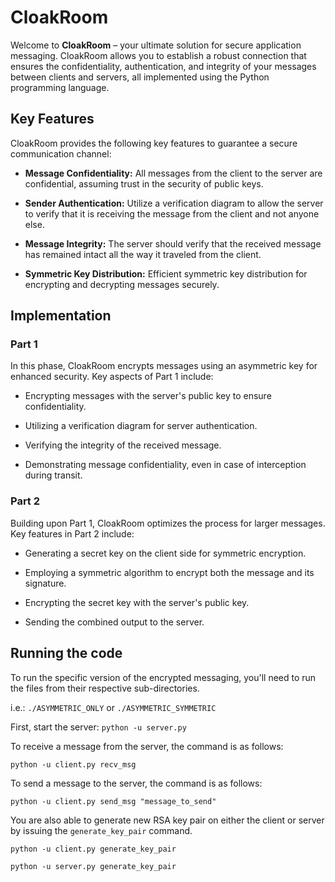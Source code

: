 # CloakRoom

Welcome to **CloakRoom** – your ultimate solution for secure application messaging. CloakRoom allows you to establish a robust connection that ensures the confidentiality, authentication, and integrity of your messages between clients and servers, all implemented using the Python programming language.

## Key Features

CloakRoom provides the following key features to guarantee a secure communication channel:

- **Message Confidentiality:** All messages from the client to the server are confidential, assuming trust in the security of public keys.

- **Sender Authentication:** Utilize a verification diagram to allow the server to verify that it is receiving the message from the client and not anyone else.

- **Message Integrity:** The server should verify that the received message has remained intact all the way it traveled from the client.

- **Symmetric Key Distribution:** Efficient symmetric key distribution for encrypting and decrypting messages securely.

## Implementation

### Part 1

In this phase, CloakRoom encrypts messages using an asymmetric key for enhanced security. Key aspects of Part 1 include:

- Encrypting messages with the server's public key to ensure confidentiality.

- Utilizing a verification diagram for server authentication.

- Verifying the integrity of the received message.

- Demonstrating message confidentiality, even in case of interception during transit.

### Part 2

Building upon Part 1, CloakRoom optimizes the process for larger messages. Key features in Part 2 include:

- Generating a secret key on the client side for symmetric encryption.

- Employing a symmetric algorithm to encrypt both the message and its signature.

- Encrypting the secret key with the server's public key.

- Sending the combined output to the server.

## Running the code

To run the specific version of the encrypted messaging, you'll need to run the files from their respective sub-directories.

i.e.: `./ASYMMETRIC_ONLY` or `./ASYMMETRIC_SYMMETRIC`

First, start the server: `python -u server.py`

To receive a message from the server, the command is as follows:

`python -u client.py recv_msg`

To send a message to the server, the command is as follows:

`python -u client.py send_msg "message_to_send"`

You are also able to generate new RSA key pair on either the client or server by issuing the `generate_key_pair` command.

`python -u client.py generate_key_pair`

`python -u server.py generate_key_pair`